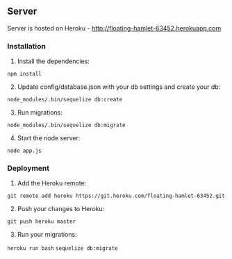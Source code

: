 ## Server

  Server is hosted on Heroku - http://floating-hamlet-63452.herokuapp.com

### Installation

1. Install the dependencies:

  `npm install`

2. Update config/database.json with your db settings and create your db:

  `node_modules/.bin/sequelize db:create`

3. Run migrations:

  `node_modules/.bin/sequelize db:migrate`

4. Start the node server:

  `node app.js`

### Deployment

1. Add the Heroku remote:

  `git remote add heroku https://git.heroku.com/floating-hamlet-63452.git`

2. Push your changes to Heroku:

  `git push heroku master`

3. Run your migrations:

  `heroku run bash`
  `sequelize db:migrate`
